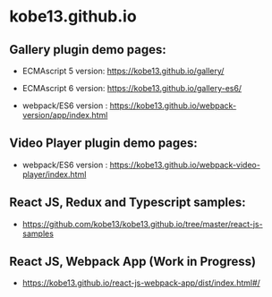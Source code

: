 # kobe13.github.io


## Gallery plugin demo pages:

- ECMAscript 5 version: https://kobe13.github.io/gallery/

- ECMAscript 6 version: https://kobe13.github.io/gallery-es6/

- webpack/ES6 version : https://kobe13.github.io/webpack-version/app/index.html


## Video Player plugin demo pages:

- webpack/ES6 version : https://kobe13.github.io/webpack-video-player/index.html


## React JS, Redux and Typescript samples:
 
- https://github.com/kobe13/kobe13.github.io/tree/master/react-js-samples

## React JS, Webpack App (Work in Progress)

- https://kobe13.github.io/react-js-webpack-app/dist/index.html#/